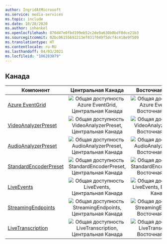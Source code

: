 ```yaml
---
author: IngridAtMicrosoft
ms.service: media-services
ms.topic: include
ms.date: 10/28/2020
ms.author: inhenkel
ms.openlocfilehash: 876d47e0fbd199eb52c2de9a630b0bdf0dce21b3
ms.sourcegitcommit: 02bc06155692213ef031f049f5dcf4c418e9f509
ms.translationtype: HT
ms.contentlocale: ru-RU
ms.lasthandoff: 04/03/2021
ms.locfileid: "106283079"
---
```

<!--Feature availability in region-->
## <a name="canada"></a>Канада

| Компонент | Центральная Канада | Восточная Канада |
| --- | :---: | :---: |
| [Azure EventGrid](../monitoring/reacting-to-media-services-events.md) |![Общая доступность Azure EventGrid, Центральная Канада](../media/azure-clouds-regions/ga.svg)  |![Общая доступность Azure EventGrid, Восточная Канада](../media/azure-clouds-regions/ga.svg) |
| [VideoAnalyzerPreset](../analyze-video-audio-files-concept.md) |![Общая доступность VideoAnalyzerPreset, Центральная Канада](../media/azure-clouds-regions/ga.svg)  | ![Общая доступность VideoAnalyzerPreset, Восточная Канада](../media/azure-clouds-regions/ga.svg) |
| [AudioAnalyzerPreset](../analyze-video-audio-files-concept.md) |![Общая доступность AudioAnalyzerPreset, Центральная Канада](../media/azure-clouds-regions/ga.svg)  | ![Общая доступность AudioAnalyzerPreset, Восточная Канада](../media/azure-clouds-regions/ga.svg) |
| [StandardEncoderPreset](../encode-concept.md) |![Общая доступность StandardEncoderPreset, Центральная Канада](../media/azure-clouds-regions/ga.svg)  | ![Общая доступность StandardEncoderPreset, Восточная Канада](../media/azure-clouds-regions/ga.svg) |
| [LiveEvents](../stream-live-streaming-concept.md) |![Общая доступность LiveEvents, Центральная Канада](../media/azure-clouds-regions/ga.svg)  | ![Общая доступность LiveEvents, Восточная Канада](../media/azure-clouds-regions/ga.svg) |
| [StreamingEndpoints](../stream-streaming-endpoint-concept.md) |![Общая доступность StreamingEndpoints, Центральная Канада](../media/azure-clouds-regions/ga.svg) | ![Общая доступность StreamingEndpoints, Восточная Канада](../media/azure-clouds-regions/ga.svg)  |
| [LiveTranscription](../live-event-live-transcription-how-to.md) |![Общая доступность LiveTranscription, Центральная Канада](../media/azure-clouds-regions/ga.svg) |![Общая доступность LiveTranscription, Восточная Канада](../media/azure-clouds-regions/ga.svg) |
